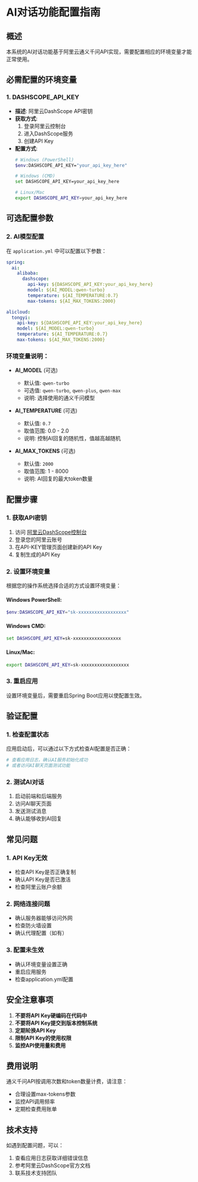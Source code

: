 # AI对话功能配置指南

## 概述
本系统的AI对话功能基于阿里云通义千问API实现，需要配置相应的环境变量才能正常使用。

## 必需配置的环境变量

### 1. DASHSCOPE_API_KEY
- **描述**: 阿里云DashScope API密钥
- **获取方式**: 
  1. 登录阿里云控制台
  2. 进入DashScope服务
  3. 创建API Key
- **配置方式**: 
  ```bash
  # Windows (PowerShell)
  $env:DASHSCOPE_API_KEY="your_api_key_here"
  
  # Windows (CMD)
  set DASHSCOPE_API_KEY=your_api_key_here
  
  # Linux/Mac
  export DASHSCOPE_API_KEY=your_api_key_here
  ```

## 可选配置参数

### 2. AI模型配置
在 `application.yml` 中可以配置以下参数：

```yaml
spring:
  ai:
    alibaba:
      dashscope:
        api-key: ${DASHSCOPE_API_KEY:your_api_key_here}
        model: ${AI_MODEL:qwen-turbo}
        temperature: ${AI_TEMPERATURE:0.7}
        max-tokens: ${AI_MAX_TOKENS:2000}

alicloud:
  tongyi:
    api-key: ${DASHSCOPE_API_KEY:your_api_key_here}
    model: ${AI_MODEL:qwen-turbo}
    temperature: ${AI_TEMPERATURE:0.7}
    max-tokens: ${AI_MAX_TOKENS:2000}
```

### 环境变量说明：

- **AI_MODEL** (可选)
  - 默认值: `qwen-turbo`
  - 可选值: `qwen-turbo`, `qwen-plus`, `qwen-max`
  - 说明: 选择使用的通义千问模型

- **AI_TEMPERATURE** (可选)
  - 默认值: `0.7`
  - 取值范围: 0.0 - 2.0
  - 说明: 控制AI回复的随机性，值越高越随机

- **AI_MAX_TOKENS** (可选)
  - 默认值: `2000`
  - 取值范围: 1 - 8000
  - 说明: AI回复的最大token数量

## 配置步骤

### 1. 获取API密钥
1. 访问 [阿里云DashScope控制台](https://dashscope.console.aliyun.com/)
2. 登录您的阿里云账号
3. 在API-KEY管理页面创建新的API Key
4. 复制生成的API Key

### 2. 设置环境变量
根据您的操作系统选择合适的方式设置环境变量：

#### Windows PowerShell:
```powershell
$env:DASHSCOPE_API_KEY="sk-xxxxxxxxxxxxxxxxxx"
```

#### Windows CMD:
```cmd
set DASHSCOPE_API_KEY=sk-xxxxxxxxxxxxxxxxxx
```

#### Linux/Mac:
```bash
export DASHSCOPE_API_KEY=sk-xxxxxxxxxxxxxxxxxx
```

### 3. 重启应用
设置环境变量后，需要重启Spring Boot应用以使配置生效。

## 验证配置

### 1. 检查配置状态
应用启动后，可以通过以下方式检查AI配置是否正确：

```bash
# 查看应用日志，确认AI服务初始化成功
# 或者访问AI聊天页面测试功能
```

### 2. 测试AI对话
1. 启动前端和后端服务
2. 访问AI聊天页面
3. 发送测试消息
4. 确认能够收到AI回复

## 常见问题

### 1. API Key无效
- 检查API Key是否正确复制
- 确认API Key是否已激活
- 检查阿里云账户余额

### 2. 网络连接问题
- 确认服务器能够访问外网
- 检查防火墙设置
- 确认代理配置（如有）

### 3. 配置未生效
- 确认环境变量设置正确
- 重启应用服务
- 检查application.yml配置

## 安全注意事项

1. **不要将API Key硬编码在代码中**
2. **不要将API Key提交到版本控制系统**
3. **定期轮换API Key**
4. **限制API Key的使用权限**
5. **监控API使用量和费用**

## 费用说明

通义千问API按调用次数和token数量计费，请注意：
- 合理设置max-tokens参数
- 监控API调用频率
- 定期检查费用账单

## 技术支持

如遇到配置问题，可以：
1. 查看应用日志获取详细错误信息
2. 参考阿里云DashScope官方文档
3. 联系技术支持团队